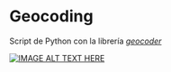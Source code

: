 # Geocoding
Script de Python con la librería [*geocoder*](https://github.com/DenisCarriere/geocoder)

[![IMAGE ALT TEXT HERE](http://img.youtube.com/vi/LbYWTHWP16k/0.jpg)](http://www.youtube.com/watch?v=LbYWTHWP16k)

